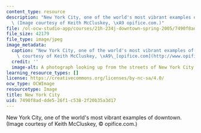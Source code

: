 ```yaml
---
content_type: resource
description: "New York City, one of the world's most vibrant examples of downtown.\
  \ (Image courtesy of Keith McCluskey, \xA9 opifice.com.)"
file: /ol-ocw-studio-app/courses/21h-234j-downtown-spring-2005/7490f8addde526f1c5382f20b35a3d17_21h-234js05.jpg
file_size: 42179
file_type: image/jpeg
image_metadata:
  caption: "New York City, one of the world's most vibrant examples of downtown. (Image\
    \ courtesy of Keith McCluskey, \xA9\_[opifice.com](http://www.opifice.com/).)"
  credit: ''
  image-alt: A photograph looking up from the streets of New York City.
learning_resource_types: []
license: https://creativecommons.org/licenses/by-nc-sa/4.0/
ocw_type: OCWImage
resourcetype: Image
title: New York City
uid: 7490f8ad-dde5-26f1-c538-2f20b35a3d17
---
```

New York City, one of the world's most vibrant examples of downtown. (Image courtesy of Keith McCluskey, © opifice.com.)
